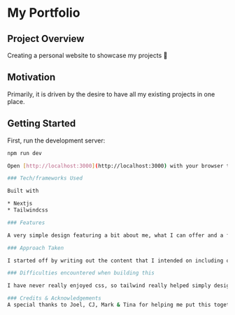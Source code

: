 # My Portfolio

## Project Overview

Creating a personal website to showcase my projects 💫

## Motivation

Primarily, it is driven by the desire to have all my existing projects in one place. 

## Getting Started

First, run the development server:

```bash
npm run dev

Open [http://localhost:3000](http://localhost:3000) with your browser to see the result.

### Tech/frameworks Used

Built with 

* Nextjs
* Tailwindcss

### Features

A very simple design featuring a bit about me, what I can offer and a few links to my collateral. 

### Approach Taken

I started off by writing out the content that I intended on including on the website. I then quickly sketched what it would look like on Figma and proceeded to code the real thing bit by bit, seperating each major part into sections. 

### Difficulties encountered when building this

I have never really enjoyed css, so tailwind really helped simply design. I felt the logic behind 'dark mode' would be complex to understand conceptually, but I found that tailwind simplified that completely for me. 

### Credits & Acknowledgements 
A special thanks to Joel, CJ, Mark & Tina for helping me put this together. 



